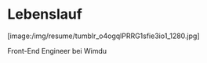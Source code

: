 # Lebenslauf

[image:/img/resume/tumblr_o4ogqlPRRG1sfie3io1_1280.jpg]

Front-End Engineer bei Wimdu

